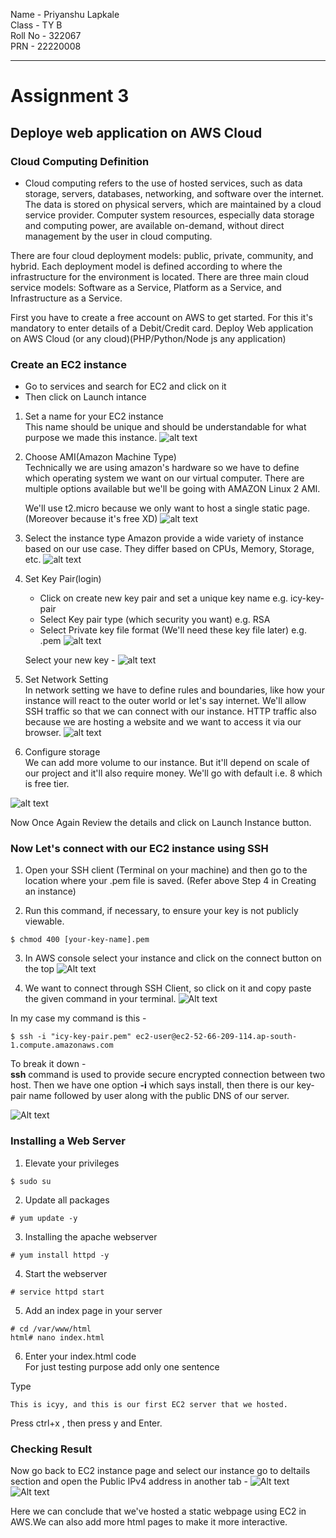 Name -  Priyanshu Lapkale <br />
Class - TY B <br />
Roll No - 322067 <br />
PRN - 22220008 <br />

------
# Assignment 3 #
## Deploye web application on AWS Cloud ##

### Cloud Computing Definition ###
- Cloud computing refers to the use of hosted services, such as data storage, servers, databases, networking, and software over the internet. The data is stored on physical servers, which are maintained by a cloud service provider. Computer system resources, especially data storage and computing power, are available on-demand, without direct management by the user in cloud computing.

There are four cloud deployment models: public, private, community, and hybrid. Each deployment model is defined according to where the infrastructure for the environment is located. There are three main cloud service models: Software as a Service, Platform as a Service, and Infrastructure as a Service.


First you have to create a free account on AWS to get started. For this it's mandatory to enter details of a Debit/Credit card.
Deploy Web application on AWS Cloud (or any cloud)(PHP/Python/Node js any application)
### Create an EC2 instance ###

* Go to services and search for EC2 and click on it 
* Then click on Launch intance

1. Set a name for your EC2 instance <br />
    This name should be unique and should be understandable for what purpose we made this instance.
![alt text](image.png)

2. Choose AMI(Amazon Machine Type) <br />
    Technically we are using amazon's hardware so we have to define which operating system we want on our virtual computer. There are multiple options available but we'll be going with AMAZON Linux 2 AMI.

    We'll use t2.micro because we only want to host a single static page.(Moreover because it's free XD)
![alt text](image-1.png)

3. Select the instance type
    Amazon provide a wide variety of instance based on our use case. They differ based on CPUs, Memory, Storage, etc.
![alt text](image-2.png)

4. Set Key Pair(login) <br />
    * Click on create new key pair and set a unique key name e.g. icy-key-pair
    * Select Key pair type (which security you want) e.g. RSA
    * Select Private key file format (We'll need these key file later) e.g. .pem
    ![alt text](image-3.png)

    Select your new key - 
    ![alt text](image-4.png)

5. Set Network Setting <br />
In network setting we have to define rules and boundaries, like how your instance will react to the outer world or let's say internet. 
We'll allow SSH traffic so that we can connect with our instance. HTTP traffic also because we are hosting a website and we want to access it via our browser.
![alt text](image-5.png)

6. Configure storage <br />
We can add more volume to our instance. But it'll depend on scale of our project and it'll also require money. We'll go with default i.e. 8 which is free tier.

![alt text](image-6.png)

Now Once Again Review the details and click on Launch Instance button.

### Now Let's connect with our EC2 instance using SSH ###

1. Open your SSH client (Terminal on your machine) and then go to the location where your .pem file is saved. (Refer above Step 4 in Creating an instance)

2. Run this command, if necessary, to ensure your key is not publicly viewable.
```shell
$ chmod 400 [your-key-name].pem
```

3. In AWS console select your instance and click on the connect button on the top
![Alt text](image-7.png)

4. We want to connect through SSH Client, so click on it and copy paste the given command in your terminal. 
![Alt text](image-8.png)

In my case my command is this - 
```shell
$ ssh -i "icy-key-pair.pem" ec2-user@ec2-52-66-209-114.ap-south-1.compute.amazonaws.com
```

To break it down - <br />
**ssh** command is used to provide secure encrypted connection between two host. Then we have one option **-i** which says install, then there is our key-pair name followed by user along with the public DNS of our server.

![Alt text](image-9.png)


### Installing a Web Server ###

1. Elevate your privileges
```shell
$ sudo su
```

2. Update all packages
```
# yum update -y
```

3. Installing the apache webserver
```
# yum install httpd -y
```

4. Start the webserver 
```
# service httpd start
```

5. Add an index page in your server

```
# cd /var/www/html
html# nano index.html
```

6. Enter your index.html code <br />
For just testing purpose add only one sentence

Type
```
This is icyy, and this is our first EC2 server that we hosted.
```

Press ctrl+x , then press y and Enter.

### Checking Result ###

Now go back to EC2 instance page and select our instance go to deltails section and open the Public IPv4 address in another tab -
![Alt text](image-10.png)
![Alt text](image-11.png)

Here we can conclude that we've hosted a static webpage using EC2 in AWS.We can also add more html pages to make it more interactive.
